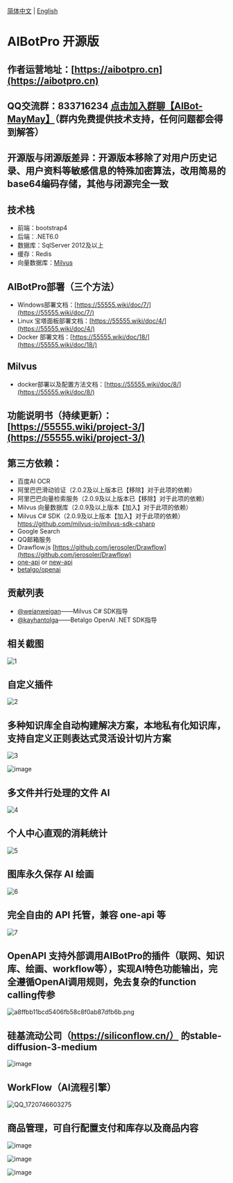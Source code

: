 [简体中文](https://github.com/MayDay-wpf/AIBotPublic/blob/main/Readme.md) | [English](https://github.com/MayDay-wpf/AIBotPublic/blob/main/Readme-en.md)
# AIBotPro 开源版
## 作者运营地址：[https://aibotpro.cn](https://aibotpro.cn)
## QQ交流群：833716234 [点击加入群聊【AIBot-MayMay】](https://qm.qq.com/q/2Wqd6MpW3S)（群内免费提供技术支持，任何问题都会得到解答）
## 开源版与闭源版差异：开源版本移除了对用户历史记录、用户资料等敏感信息的特殊加密算法，改用简易的base64编码存储，其他与闭源完全一致
## 技术栈
* 前端：bootstrap4
* 后端：.NET6.0
* 数据库：SqlServer 2012及以上
* 缓存：Redis
* 向量数据库：[Milvus](https://github.com/milvus-io/milvus)
## AIBotPro部署（三个方法）
* Windows部署文档：[https://55555.wiki/doc/7/](https://55555.wiki/doc/7/)
* Linux 宝塔面板部署文档：[https://55555.wiki/doc/4/](https://55555.wiki/doc/4/)
* Docker 部署文档：[https://55555.wiki/doc/18/](https://55555.wiki/doc/18/)
## Milvus 
* docker部署以及配置方法文档：[https://55555.wiki/doc/8/](https://55555.wiki/doc/8/)

## 功能说明书（持续更新）：[https://55555.wiki/project-3/](https://55555.wiki/project-3/)


## 第三方依赖：
* 百度AI OCR
* 阿里巴巴滑动验证（2.0.2及以上版本已【移除】对于此项的依赖）
* 阿里巴巴向量检索服务（2.0.9及以上版本已【移除】对于此项的依赖）
* Milvus 向量数据库（2.0.9及以上版本【加入】对于此项的依赖）
* Milvus C# SDK（2.0.9及以上版本【加入】对于此项的依赖） [https://github.com/milvus-io/milvus-sdk-csharp ](https://github.com/milvus-io/milvus-sdk-csharp )
* Google Search
* QQ邮箱服务
* Drawflow.js [https://github.com/jerosoler/Drawflow](https://github.com/jerosoler/Drawflow)
*  [one-api](https://github.com/songquanpeng/one-api) or [new-api](https://github.com/Calcium-Ion/new-api)
*  [betalgo/openai](https://github.com/betalgo/openai)
  
## 贡献列表
* [@weianweigan](https://github.com/weianweigan)——Milvus C# SDK指导
* [@kayhantolga](https://github.com/kayhantolga)——Betalgo OpenAI .NET SDK指导

## 相关截图
![1](https://i.mij.rip/2024/02/27/b47660352729d9028be6f7edd0bd2c51.png)

## 自定义插件
![2](https://i.mij.rip/2024/02/27/56b35026e63d56ffe3cfe11b188d6af4.png)

## 多种知识库全自动构建解决方案，本地私有化知识库，支持自定义正则表达式灵活设计切片方案
![3](https://github.com/MayDay-wpf/AIBotPublic/assets/58774414/66e73f60-8baa-4a93-8beb-30e341afaedd)

![image](https://github.com/MayDay-wpf/AIBotPublic/assets/58774414/bff03cfc-9afc-4462-8ec9-a7cdd9035a84)

## 多文件并行处理的文件 AI
![4](https://i.mij.rip/2024/02/27/a1681df1f0ea887d74beacf72adff1a6.png)

## 个人中心直观的消耗统计
![5](https://i.mij.rip/2024/02/27/ea673cde87609b7b053eaa30a93c7860.png)

## 图库永久保存 AI 绘画
![6](https://i.mij.rip/2024/02/27/c58fbc39e613517376e07e5a92ac3c23.png)

## 完全自由的 API 托管，兼容 one-api 等
![7](https://i.mij.rip/2024/02/27/cc8b844bdd329ddd301c169f312d5594.png)

## OpenAPI 支持外部调用AIBotPro的插件（联网、知识库、绘画、workflow等），实现AI特色功能输出，完全遵循OpenAI调用规则，免去复杂的function calling传参
![a8ffbb11bcd5406fb58c8f0ab87dfb6b.png](https://ice.frostsky.com/2024/04/05/a8ffbb11bcd5406fb58c8f0ab87dfb6b.png)

## 硅基流动公司（https://siliconflow.cn/） 的stable-diffusion-3-medium
![image](https://github.com/user-attachments/assets/26261552-394c-433d-bbc5-009a380729e2)

## WorkFlow（AI流程引擎）
![QQ_1720746603275](https://github.com/user-attachments/assets/2a6fd3b6-b916-4f4c-bb9f-f1077f45b3ee)

## 商品管理，可自行配置支付和库存以及商品内容
![image](https://github.com/MayDay-wpf/AIBotPublic/assets/58774414/d27420c9-6ec4-4a23-996b-d183af4a823d)

![image](https://github.com/MayDay-wpf/AIBotPublic/assets/58774414/3dddc8d2-5edc-40df-b4fe-f4a28f7ec557)

![image](https://github.com/MayDay-wpf/AIBotPublic/assets/58774414/e8d12ff7-a300-4bab-bfca-56fd0d502e2f)




